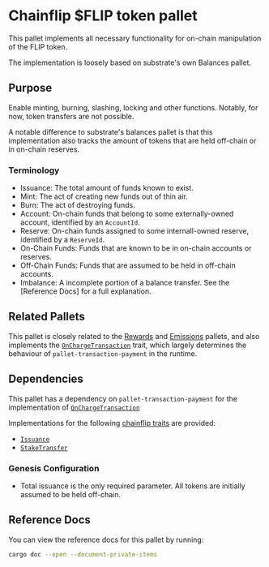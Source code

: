 # Chainflip $FLIP token pallet

This pallet implements all necessary functionality for on-chain manipulation of the FLIP token.

The implementation is loosely based on substrate's own Balances pallet.

## Purpose

Enable minting, burning, slashing, locking and other functions. Notably, for now, token transfers are not possible.

A notable difference to substrate's balances pallet is that this implementation also tracks the amount of tokens that are held
off-chain or in on-chain reserves.

### Terminology

- Issuance: The total amount of funds known to exist.
- Mint: The act of creating new funds out of thin air.
- Burn: The act of destroying funds.
- Account: On-chain funds that belong to some externally-owned account, identified by an `AccountId`.
- Reserve: On-chain funds assigned to some internall-owned reserve, identified by a `ReserveId`.
- On-Chain Funds: Funds that are known to be in on-chain accounts or reserves.
- Off-Chain Funds: Funds that are assumed to be held in off-chain accounts.
- Imbalance: A incomplete portion of a balance transfer. See the [Reference Docs] for a full explanation.

## Related Pallets

This pallet is closely related to the [Rewards](../pallet-cf-rewards) and [Emissions](../pallet-cf-emissions) pallets,
and also implements the [`OnChargeTransaction`](./src/on_charge_transactio.rs) trait, which largely determines the
behaviour of `pallet-transaction-payment` in the runtime.

## Dependencies

This pallet has a dependency on `pallet-transaction-payment` for the implementation of
[`OnChargeTransaction`](https://substrate.dev/rustdocs/v3.0.0/pallet_transaction_payment/trait.OnChargeTransaction.html)

Implementations for the following [chainflip traits](../traits) are provided:

- [`Issuance`](../traits)
- [`StakeTransfer`](../traits)

### Genesis Configuration

- Total issuance is the only required parameter. All tokens are initially assumed to be held off-chain.

## Reference Docs

You can view the reference docs for this pallet by running:

```sh
cargo doc --open --document-private-items
```
